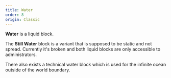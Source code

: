 ```yaml
---
title: Water
order: 8
origin: Classic
---
```


**Water** is a liquid block.

The **Still Water** block is a variant that is supposed to be static and not spread. Currently it's broken and both liquid blocks are only accessible to administrators.

There also exists a technical water block which is used for the infinite ocean outside of the world boundary.
